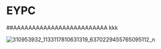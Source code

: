 # EYPC
##AAAAAAAAAAAAAAAAAAAAAAAAA
kkk






![310953932_1133117810631319_6370229455765095112_n](https://user-images.githubusercontent.com/42554824/204719525-2c85a50c-73be-4294-af41-ab1e10d84fc0.jpg)
